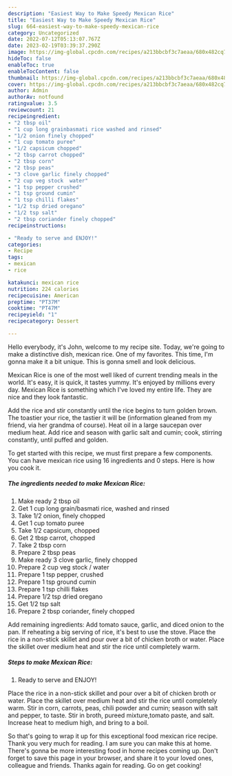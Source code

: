 ```yaml
---
description: "Easiest Way to Make Speedy Mexican Rice"
title: "Easiest Way to Make Speedy Mexican Rice"
slug: 664-easiest-way-to-make-speedy-mexican-rice
category: Uncategorized
date: 2022-07-12T05:13:07.767Z
date: 2023-02-19T03:39:37.290Z
image: https://img-global.cpcdn.com/recipes/a213bbcbf3c7aeaa/680x482cq70/mexican-rice-recipe-main-photo.jpg
hideToc: false
enableToc: true
enableTocContent: false
thumbnail: https://img-global.cpcdn.com/recipes/a213bbcbf3c7aeaa/680x482cq70/mexican-rice-recipe-main-photo.jpg
cover: https://img-global.cpcdn.com/recipes/a213bbcbf3c7aeaa/680x482cq70/mexican-rice-recipe-main-photo.jpg
author: Admin
authorAv: notfound
ratingvalue: 3.5
reviewcount: 21
recipeingredient:
- "2 tbsp oil"
- "1 cup long grainbasmati rice washed and rinsed"
- "1/2 onion finely chopped"
- "1 cup tomato puree"
- "1/2 capsicum chopped"
- "2 tbsp carrot chopped"
- "2 tbsp corn"
- "2 tbsp peas"
- "3 clove garlic finely chopped"
- "2 cup veg stock  water"
- "1 tsp pepper crushed"
- "1 tsp ground cumin"
- "1 tsp chilli flakes"
- "1/2 tsp dried oregano"
- "1/2 tsp salt"
- "2 tbsp coriander finely chopped"
recipeinstructions:

- "Ready to serve and ENJOY!"
categories:
- Recipe
tags:
- mexican
- rice

katakunci: mexican rice 
nutrition: 224 calories
recipecuisine: American
preptime: "PT37M"
cooktime: "PT47M"
recipeyield: "1"
recipecategory: Dessert

---
```



Hello everybody, it's John, welcome to my recipe site. Today, we're going to make a distinctive dish, mexican rice. One of my favorites. This time, I'm gonna make it a bit unique. This is gonna smell and look delicious.

Mexican Rice is one of the most well liked of current trending meals in the world. It's easy, it is quick, it tastes yummy. It's enjoyed by millions every day. Mexican Rice is something which I've loved my entire life. They are nice and they look fantastic.

Add the rice and stir constantly until the rice begins to turn golden brown. The toastier your rice, the tastier it will be (information gleaned from my friend, via her grandma of course). Heat oil in a large saucepan over medium heat. Add rice and season with garlic salt and cumin; cook, stirring constantly, until puffed and golden.


To get started with this recipe, we must first prepare a few components. You can have mexican rice using 16 ingredients and 0 steps. Here is how you cook it.

<!--inarticleads1-->

##### The ingredients needed to make Mexican Rice:

1. Make ready 2 tbsp oil
1. Get 1 cup long grain/basmati rice, washed and rinsed
1. Take 1/2 onion, finely chopped
1. Get 1 cup tomato puree
1. Take 1/2 capsicum, chopped
1. Get 2 tbsp carrot, chopped
1. Take 2 tbsp corn
1. Prepare 2 tbsp peas
1. Make ready 3 clove garlic, finely chopped
1. Prepare 2 cup veg stock / water
1. Prepare 1 tsp pepper, crushed
1. Prepare 1 tsp ground cumin
1. Prepare 1 tsp chilli flakes
1. Prepare 1/2 tsp dried oregano
1. Get 1/2 tsp salt
1. Prepare 2 tbsp coriander, finely chopped


Add remaining ingredients: Add tomato sauce, garlic, and diced onion to the pan. If reheating a big serving of rice, it&#39;s best to use the stove. Place the rice in a non-stick skillet and pour over a bit of chicken broth or water. Place the skillet over medium heat and stir the rice until completely warm. 

<!--inarticleads2-->

##### Steps to make Mexican Rice:


1. Ready to serve and ENJOY!

Place the rice in a non-stick skillet and pour over a bit of chicken broth or water. Place the skillet over medium heat and stir the rice until completely warm. Stir in corn, carrots, peas, chili powder and cumin; season with salt and pepper, to taste. Stir in broth, pureed mixture,tomato paste, and salt. Increase heat to medium high, and bring to a boil. 

So that's going to wrap it up for this exceptional food mexican rice recipe. Thank you very much for reading. I am sure you can make this at home. There's gonna be more interesting food in home recipes coming up. Don't forget to save this page in your browser, and share it to your loved ones, colleague and friends. Thanks again for reading. Go on get cooking!
